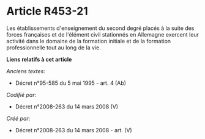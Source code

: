 # Article R453-21

Les établissements d'enseignement du second degré placés à la suite des forces françaises et de l'élément civil stationnés en
Allemagne exercent leur activité dans le domaine de la formation initiale et de la formation professionnelle tout au long de
la vie.

**Liens relatifs à cet article**

_Anciens textes_:

  - Décret n°95-585 du 5 mai 1995 - art. 4 (Ab)

_Codifié par_:

  - Décret n°2008-263 du 14 mars 2008 (V)

_Créé par_:

  - Décret n°2008-263 du 14 mars 2008 - art. (V)
